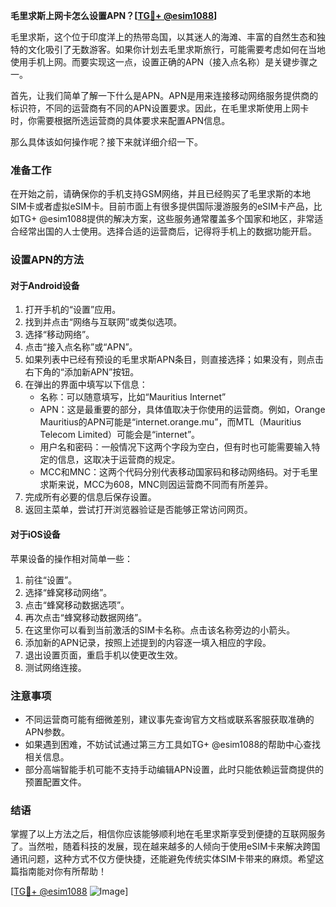 **毛里求斯上网卡怎么设置APN？[[TG💪+ @esim1088](https://t.me/s/esim1088)]**

毛里求斯，这个位于印度洋上的热带岛国，以其迷人的海滩、丰富的自然生态和独特的文化吸引了无数游客。如果你计划去毛里求斯旅行，可能需要考虑如何在当地使用手机上网。而要实现这一点，设置正确的APN（接入点名称）是关键步骤之一。

首先，让我们简单了解一下什么是APN。APN是用来连接移动网络服务提供商的标识符，不同的运营商有不同的APN设置要求。因此，在毛里求斯使用上网卡时，你需要根据所选运营商的具体要求来配置APN信息。

那么具体该如何操作呢？接下来就详细介绍一下。

### 准备工作

在开始之前，请确保你的手机支持GSM网络，并且已经购买了毛里求斯的本地SIM卡或者虚拟eSIM卡。目前市面上有很多提供国际漫游服务的eSIM卡产品，比如TG+ @esim1088提供的解决方案，这些服务通常覆盖多个国家和地区，非常适合经常出国的人士使用。选择合适的运营商后，记得将手机上的数据功能开启。

### 设置APN的方法

#### 对于Android设备

1. 打开手机的“设置”应用。
2. 找到并点击“网络与互联网”或类似选项。
3. 选择“移动网络”。
4. 点击“接入点名称”或“APN”。
5. 如果列表中已经有预设的毛里求斯APN条目，则直接选择；如果没有，则点击右下角的“添加新APN”按钮。
6. 在弹出的界面中填写以下信息：
   - 名称：可以随意填写，比如“Mauritius Internet”
   - APN：这是最重要的部分，具体值取决于你使用的运营商。例如，Orange Mauritius的APN可能是“internet.orange.mu”，而MTL（Mauritius Telecom Limited）可能会是“internet”。
   - 用户名和密码：一般情况下这两个字段为空白，但有时也可能需要输入特定的信息，这取决于运营商的规定。
   - MCC和MNC：这两个代码分别代表移动国家码和移动网络码。对于毛里求斯来说，MCC为608，MNC则因运营商不同而有所差异。
7. 完成所有必要的信息后保存设置。
8. 返回主菜单，尝试打开浏览器验证是否能够正常访问网页。

#### 对于iOS设备

苹果设备的操作相对简单一些：

1. 前往“设置”。
2. 选择“蜂窝移动网络”。
3. 点击“蜂窝移动数据选项”。
4. 再次点击“蜂窝移动数据网络”。
5. 在这里你可以看到当前激活的SIM卡名称。点击该名称旁边的小箭头。
6. 添加新的APN记录，按照上述提到的内容逐一填入相应的字段。
7. 退出设置页面，重启手机以使更改生效。
8. 测试网络连接。

### 注意事项

- 不同运营商可能有细微差别，建议事先查询官方文档或联系客服获取准确的APN参数。
- 如果遇到困难，不妨试试通过第三方工具如TG+ @esim1088的帮助中心查找相关信息。
- 部分高端智能手机可能不支持手动编辑APN设置，此时只能依赖运营商提供的预置配置文件。

### 结语

掌握了以上方法之后，相信你应该能够顺利地在毛里求斯享受到便捷的互联网服务了。当然啦，随着科技的发展，现在越来越多的人倾向于使用eSIM卡来解决跨国通讯问题，这种方式不仅方便快捷，还能避免传统实体SIM卡带来的麻烦。希望这篇指南能对你有所帮助！

[[TG💪+ @esim1088](https://t.me/s/esim1088) ![Image](https://i.postimg.cc/4NQfJmqS/Snipaste-2025-05-13-00-14-12.png)]